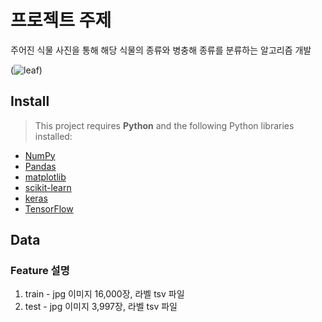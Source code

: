 # 프로젝트 주제

주어진 식물 사진을 통해 해당 식물의 종류와 병충해 종류를 분류하는 알고리즘 개발

(![leaf](https://user-images.githubusercontent.com/42930398/98788785-b5b75880-2444-11eb-81c5-bfb14e1448c6.PNG))

## Install

> This project requires **Python** and the following Python libraries installed:

- [NumPy](http://www.numpy.org/)
- [Pandas](http://pandas.pydata.org/)
- [matplotlib](http://matplotlib.org/)
- [scikit-learn](http://scikit-learn.org/stable/)
- [keras](https://keras.io/)
- [TensorFlow](https://www.tensorflow.org/)

## Data

### Feature 설명
1. train - jpg 이미지 16,000장, 라벨 tsv 파일
2. test - jpg 이미지 3,997장, 라벨 tsv 파일




